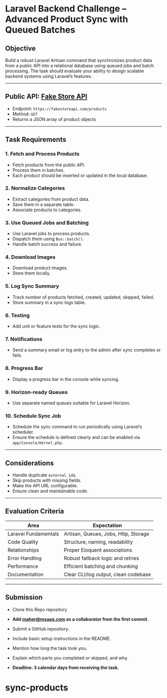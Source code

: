 # Laravel Backend Challenge – Advanced Product Sync with Queued Batches

## Objective

Build a robust Laravel Artisan command that synchronizes product data from a public API into a relational database using queued jobs and batch processing. The task should evaluate your ability to design scalable backend systems using Laravel’s features.

---

## Public API: [Fake Store API](https://fakestoreapi.com/)

* Endpoint: `https://fakestoreapi.com/products`
* Method: `GET`
* Returns a JSON array of product objects

---

## Task Requirements

### 1. Fetch and Process Products

* Fetch products from the public API.
* Process them in batches.
* Each product should be inserted or updated in the local database.

### 2. Normalize Categories

* Extract categories from product data.
* Save them in a separate table.
* Associate products to categories.

### 3. Use Queued Jobs and Batching

* Use Laravel jobs to process products.
* Dispatch them using `Bus::batch()`.
* Handle batch success and failure.

### 4. Download Images

* Download product images.
* Store them locally.

### 5. Log Sync Summary

* Track number of products fetched, created, updated, skipped, failed.
* Store summary in a sync logs table.

### 6. Testing

* Add unit or feature tests for the sync logic.

### 7. Notifications

* Send a summary email or log entry to the admin after sync completes or fails.

### 8. Progress Bar

* Display a progress bar in the console while syncing.

### 9. Horizon-ready Queues

* Use separate named queues suitable for Laravel Horizon.

### 10. Schedule Sync Job

* Schedule the sync command to run periodically using Laravel’s scheduler.
* Ensure the schedule is defined clearly and can be enabled via `app/Console/Kernel.php`.

---

## Considerations

* Handle duplicate `external_id`s.
* Skip products with missing fields.
* Make the API URL configurable.
* Ensure clean and maintainable code.

---

## Evaluation Criteria

| Area                 | Expectation                          |
| -------------------- | ------------------------------------ |
| Laravel Fundamentals | Artisan, Queues, Jobs, Http, Storage |
| Code Quality         | Structure, naming, readability       |
| Relationships        | Proper Eloquent associations         |
| Error Handling       | Robust fallback logic and retries    |
| Performance          | Efficient batching and chunking      |
| Documentation        | Clear CLI/log output, clean codebase |

---

## Submission

* Clone this  Repo repository

* **Add **maher@msaaq.com** as a collaborator from the first commit.**

* Submit a GitHub repository.

* Include basic setup instructions in the README.

* Mention how long the task took you.

* Explain which parts you completed or skipped, and why.

* **Deadline: 3 calendar days from receiving the task.**
# sync-products
